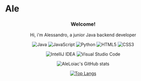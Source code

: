 # Ale

<h3 align="center">Welcome!</h3>
<p align="center">Hi, i'm Alessandro, a junior Java backend developer</p>

<div align="center">

![Java](https://img.shields.io/badge/java-%23ED8B00.svg?style=for-the-badge&logo=java&logoColor=white)
![JavaScript](https://img.shields.io/badge/javascript-%23323330.svg?style=for-the-badge&logo=javascript&logoColor=%23F7DF1E)
![Python](https://img.shields.io/badge/python-3670A0?style=for-the-badge&logo=python&logoColor=ffdd54)
![HTML5](https://img.shields.io/badge/html5-%23E34F26.svg?style=for-the-badge&logo=html5&logoColor=white)
![CSS3](https://img.shields.io/badge/css3-%231572B6.svg?style=for-the-badge&logo=css3&logoColor=white)

</div>
<div align="center">

![IntelliJ IDEA](https://img.shields.io/badge/IntelliJIDEA-000000.svg?style=for-the-badge&logo=intellij-idea&logoColor=white)
![Visual Studio Code](https://img.shields.io/badge/Visual%20Studio%20Code-0078d7.svg?style=for-the-badge&logo=visual-studio-code&logoColor=white)

</div>
<div align="center">

![AleLoiac's GitHub stats](https://github-readme-stats.vercel.app/api?username=AleLoiac&show_icons=true&theme=merko)

</div>
<div align="center">

[![Top Langs](https://github-readme-stats.vercel.app/api/top-langs/?username=AleLoiac)](https://github.com/AleLoiac/github-readme-stats)

</div>
